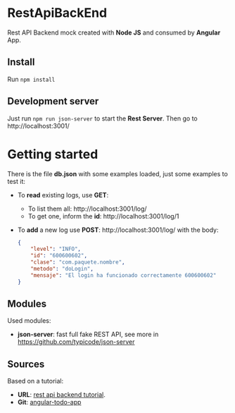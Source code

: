 # RestApiBackEnd
Rest API Backend mock created with __Node JS__ and consumed by __Angular__ App.

## Install
Run `npm install`

## Development server
Just run `npm run json-server` to start the **Rest Server**. Then go to http://localhost:3001/


# Getting started
There is the file __db.json__ with some examples loaded, just some examples to test it:

* To __read__ existing logs, use **GET**: 
  * To list them all: http://localhost:3001/log/
  * To get one, inform the __id__: http://localhost:3001/log/1

* To __add__ a new log use **POST**: http://localhost:3001/log/ with the body:

  ```json
  {
      "level": "INFO",
      "id": "600600602",
      "clase": "com.paquete.nombre",
      "metodo": "doLogin",
      "mensaje": "El login ha funcionado correctamente 600600602"
  }
  ```

## Modules
Used modules:
* **json-server**: fast full fake REST API, see more in https://github.com/typicode/json-server

## Sources
Based on a tutorial:
* **URL**: [rest api backend tutorial](https://www.sitepoint.com/angular-rxjs-create-api-service-rest-backend/).
* **Git**: [angular-todo-app](https://github.com/sitepoint-editors/angular-todo-app)
